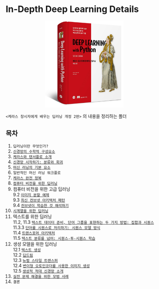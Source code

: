 # In-Depth Deep Learning Details

<p align="center"><img src="deep_learning_with_python_2nd_cover.jpg" width="50%" height="50%" title="케창딥 표지" alt="Deep Learning with Python 2nd Edition Cover"></img></p>

```<케라스 창시자에게 배우는 딥러닝 개정 2판>``` 의 내용을 정리하는 폴더

## 목차

1. ```딥러닝이란 무엇인가?```
2. [```신경망의 수학적 구성요소```]()
3. [```케라스와 텐서플로 소개```]()
4. [```신경망 시작하기: 분류와 회귀```]()
5. [```머신 러닝의 기본 요소```]()
6. ```일반적인 머신 러닝 워크플로```
7. [```케라스 완전 정복```]()
8. [```컴퓨터 비전을 위한 딥러닝```]()
9. 컴퓨터 비전을 위한 고급 딥러닝  
    9.2 [```이미지 분할 예제```]()  
    9.3 [```최신 컨브넷 아키텍처 패턴```]()  
    9.4 [```컨브넷이 학습한 것 해석하기```]()
10. [```시계열을 위한 딥러닝```]()
11. 텍스트를 위한 딥러닝  
    11.2, 11.3 [```텍스트 데이터 준비, 단어 그룹을 표현하는 두 가지 방법: 집합과 시퀀스```]()  
    11.3.3 [```단어를 시퀀스로 처리하기: 시퀀스 모델 방식```]()  
    11.4 [```트랜스포머 아키텍처```]()  
    11.5 [```텍스트 분류를 넘어: 시퀀스-투-시퀀스 학습```]()  
12. 생성 모델을 위한 딥러닝  
    12.1 [```텍스트 생성```]()  
    12.2 [```딥드림```]()  
    12.3 [```뉴럴 스타일 트랜스퍼```]()  
    12.4 [```변이형 오토인코더를 사용한 이미지 생성```]()  
    12.5 [```생성적 적대 신경망 소개```]()
13. [```실전 문제 해결을 위한 모범 사례```]()
14. ```결론```
